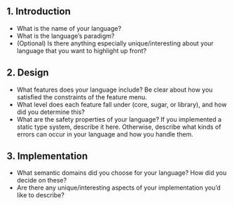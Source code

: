 ## 1. Introduction
- What is the name of your language?
- What is the language’s paradigm?
- (Optional) Is there anything especially unique/interesting about your language that you want to highlight up front?

## 2. Design
-  What features does your language include? Be clear about how you satisfied the constraints of the feature menu.
-  What level does each feature fall under (core, sugar, or library), and how did you determine this?
-  What are the safety properties of your language? If you implemented a static type system, describe it here. Otherwise, describe what kinds of errors can occur in your language and how you handle them.

## 3. Implementation
- What semantic domains did you choose for your language? How did you decide on these?
- Are there any unique/interesting aspects of your implementation you’d like to describe?


